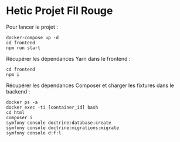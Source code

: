 # Hetic Projet Fil Rouge
 
Pour lancer le projet :
```shell
docker-compose up -d
cd frontend
npm run start
```

Récupérer les dépendances Yarn dans le frontend :
```shell
cd frontend
npm i
```

Récupérer les dépendances Composer et charger les fixtures dans le backend :
```shell
docker ps -a
docker exec -ti [container_id] bash
cd html
composer i
symfony console doctrine:database:create
symfony console doctrine:migrations:migrate
symfony console d:f:l
```
